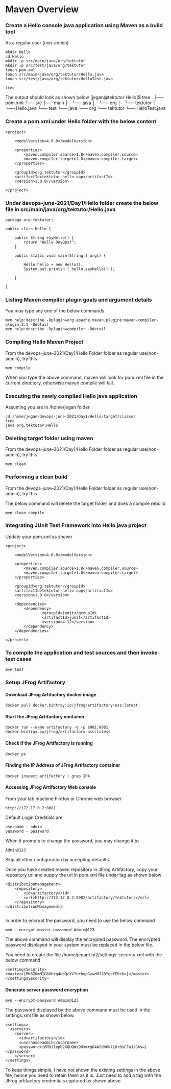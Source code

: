 # Maven Overview

### Create a Hello console java application using Maven as a build tool
As a regular user (non-admin)
```devops-june-2021/Day1/Hello/target/classes
mkdir Hello
cd Hello
mkdir -p src/main/java/org/tektutor
mkdir -p src/test/java/org/tektutor
touch pom.xml
touch src/main/java/org/tektutor/Hello.java
touch src/test/java/org/tektutor/HelloTest.java

tree
```

The output should look as shown below
[jegan@tektutor Hello]$ tree
.
├── pom.xml
└── src
    ├── main
    │   └── java
    │       └── org
    │           └── tektutor
    │               └── Hello.java
    └── test
        └── java
            └── org
                └── tektutor
                    └── HelloTest.java
                    

### Create a pom.xml under Hello folder with the below content
```
<project>
	
	<modelVersion>4.0.0</modelVersion>

	<properties>
		<maven.compiler.source>1.8</maven.compiler.source>
		<maven.compiler.target>1.8</maven.compiler.target>
	</properties>

	<groupId>org.tektutor</groupId>
	<artifactId>tektutor-hello-app</artifactId>
	<version>1.0.0</version>

</project>
```

### Under devops-june-2021/Day1/Hello folder create the below file in src/main/java/org/tektutor/Hello.java
```
package org.tektutor;

public class Hello {

	public String sayHello() {
		return "Hello DevOps!";
	}

	public static void main(String[] args) {
		
		Hello hello = new Hello();
		System.out.println ( hello.sayHello() );

	}

}
```

### Listing Maven compiler plugin goals and argument details
You may type any one of the below commands
```
mvn help:describe -Dplugin=org.apache.maven.plugins:maven-compiler-plugin:3.1 -Ddetail
mvn help:describe -Dplugin=compiler -Ddetail
```

### Compiling Hello Maven Project
From the devops-june-2021/Day1/Hello Folder folder as regular use(non-admin), try this
```
mvn compile
```
When you type the above command, maven will look for pom.xml file in the current directory, otherwise maven compile will fail.

### Executing the newly compiled Hello java application
Assuming you are in /home/jegan folder
````
cd /home/jegan/devops-june-2021/Day1/Hello/target/classes
tree
java org.tektutor.Hello
````
### Deleting target folder using maven
From the devops-june-2021/Day1/Hello Folder folder as regular use(non-admin), try this

```
mvn clean
```

### Performing a clean build
From the devops-june-2021/Day1/Hello Folder folder as regular use(non-admin), try this

The below command will delete the target folder and does a compile rebuild
```
mvn clean compile
```
### Integrating JUnit Test Framework into Hello java project
Update your pom.xml as shown 
```
<project>
	
	<modelVersion>4.0.0</modelVersion>

	<properties>
		<maven.compiler.source>1.8</maven.compiler.source>
		<maven.compiler.target>1.8</maven.compiler.target>
	</properties>

	<groupId>org.tektutor</groupId>
	<artifactId>tektutor-hello-app</artifactId>
	<version>1.0.0</version>

	<dependencies>
		<dependency>
				<groupId>junit</groupId>
				<artifactId>junit</artifactId>
				<version>4.12</version>
		</dependency>
	</dependencies>

</project>
```
### To compile the application and test sources and then invoke test cases
```
mvn test
```

### Setup JFrog Artifactory

#### Download JFrog Artifactory docker image
```
docker pull docker.bintray.io/jfrog/artifactory-oss:latest
```

#### Start the JFrog Artifactory container
```
docker run --name artifactory -d -p 8081:8081 docker.bintray.io/jfrog/artifactory-oss:latest
```

#### Check if the JFrog Artifactory is running
```
docker ps
```

#### Finding the IP Address of JFrog Artifactory container
```
docker inspect artifactory | grep IPA
```

#### Accessing JFrog Artifactory Web console
From your lab machine Firefox or Chrome web browser
```
http://172.17.0.2:8081
```
Default Login Creditials are
```
username - admin
password - password
```
When it prompts to change the password, you may change it to
```
Admin@123
```
Skip all other configuration by accepting defaults.

Once you have created maven repository in JFrog Artifactory, copy your repository url and supply the url in pom.xml file under <distributionManagement> tag as shown below
```
<distributionManagement>
	<repository>
		<id>artifactory</id>
		<url>http://172.17.0.2:8082/artifactory/tektutor/</url>
	</repository>
</distributionManagement>
	
```

In order to encrypt the password, you need to use the below command
```
mvn --encrypt-master-password Admin@123
```
The above command will display the encrypted password. The encrypted password displayed in your system must be replaced in the below file.
	
You need to create the file /home/jegan/.m2/settings-security.xml with the below command
```
<settingsSecurity>                                                                                                                    	<master>{MK6ZKmMIGbUHrg4wbQcXV7u+bopGzwnMJ2BYgcfEbck=}</master>                                                             
</settingsSecurity> 	
```

#### Generate server password encryption
```	
mvn --encrypt-password Admin@123
```
The password displayed by the above command must be used in the settings.xml file as shown below.
```
<settings>
  <servers>
    <server>
      <id>artifactory</id>
      <username>admin</username>
      <password>{6M9iIepb2XQHQWs9HXmrgO4ASdh6k7LOr0sCFaJ/G6s=}</password>
    </server>
</settings>
```	
To keep things simple, I have not shown the existing settings in the above file, hence you need to retain them as it is. Just need to add a <server></server> tag with the JFrog artifactory credentials captured as shown above.
	
